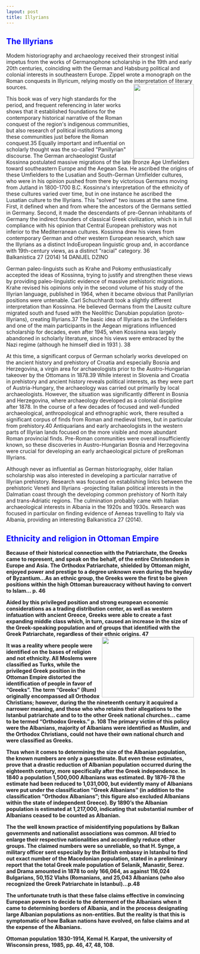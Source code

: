 ```yaml
---
layout: post
title: Illyrians
---
```

<h2 style="color:blue">The Illyrians</h2>
Modem historiography and archaeology received their strongest initial impetus from the works of Germanophone scholarship in the 19th and early 20th centuries, coinciding with the German and Habsburg political and colonial interests in southeastern Europe. Zippel wrote a monograph on the Roman conquests in Illyricum, relying mostly on the interpretation of literary sources. 
<img src="http://albter.eu5.org/images/Sir Arthur John Evans (1851-1941).png"..." width="162" height="200" align="right" />

This book was of very high standards for the period, and frequent referencing in later works shows that it established foundations for the contemporary historical narrative of the Roman conquest of the region's indigenous communities, but also research of political institutions among these communities just before the Roman conquest.35 Equally important and influential on scholarly thought was the so-called "Panillyrian" discourse. The German archaeologist Gustaf Kossinna postulated massive migrations of the late Bronze Age Umfielders toward southeastern Europe and the Aegean Sea. He ascribed the origins of these Umfielders to the Lusatian and South-German Urnfielder cultures, who were in his opinion pushed from there by victorious Germans moving from Jutland in 1800-1700 B.C. Kossinna's interpretation of the ethnicity of these cultures varied over time, but in one instance he ascribed the Lusatian culture to the Illyrians. This "solved" two issues at the same time. First, it defined when and from where the ancestors of the Germans settled in Germany. Second, it made the descendants of pre-Gennan inhabitants of Germany the indirect founders of classical Greek civilization, which is in full compliance with his opinion that Central European prehistory was not inferior to the Mediterranean cultures. Kossinna drew his views from contemporary German and other western European research, which saw the Illyrians as a distinct IndoEuropean linguistic group and, in accordance with 19th-century views, as a distinct "racial" category. 36 </br> Balkanistica 27 (2014) 14 DANIJEL DZINO <p>German paleo-linguists such as Krahe and Pokomy enthusiastically accepted the ideas of Kossinna, trying to justify and strengthen these views by providing paleo-linguistic evidence of massive prehistoric migrations. Krahe revised his opinions only in the second volume of his study of the Illyrian language, published in 1964, when it became obvious that Panillyrian positions were untenable. Carl Schuchhardt took a slightly different interpretation than Kossinna. He believed Germans from the Lausitz culture migrated south and fused with the Neolithic Danubian population (proto-Illyrians), creating Illyrians.37 The basic idea of Illyrians as the Umfielders and one of the main participants in the Aegean migrations influenced scholarship for decades, even after 1945, when Kossinna was largely abandoned in scholarly literature, since his views were embraced by the Nazi regime (although he himself died in 1931 ). 38

At this time, a significant corpus of German scholarly works developed on the ancient history and prehistory of Croatia and especially Bosnia and Herzegovina, a virgin area for archaeologists prior to the Austro-Hungarian takeover by the Ottomans in 1878.39 While interest in Slovenia and Croatia in prehistory and ancient history reveals political interests, as they were part of Austria-Hungary, the archaeology was carried out primarily by local archaeologists. However, the situation was significantly different in Bosnia and Herzegovina, where archaeology developed as a colonial discipline after 1878. In the course of a few decades of focused and well-funded archaeological, anthropological and ethnographic work, there resulted a significant corpus of finds from Roman and medieval times, but in particular from prehistory.40 Antiquarians and early archaeologists in the western parts of Illyrian lands focused on the more visible and more abundant Roman provincial finds. Pre-Roman communities were overall insufficiently known, so these discoveries in Austro-Hungarian Bosnia and Herzegovina were crucial for developing an early archaeological picture of preRoman Illyrians.

Although never as influential as German historiography, older Italian scholarship was also interested in developing a particular narrative of Illyrian prehistory. Research was focused on establishing linlcs between the prehistoric Veneti and Illyrians -projecting Italian political interests in the Dalmatian coast through the developing common prehistory of North Italy and trans-Adriatic regions. The culmination probably came with Italian archaeological interests in Albania in the 1920s and 1930s. Research was focused in particular on finding evidence of Aeneas travelling to Italy via Albania, providing an interesting Balkanistica 27 (2014).




<p><strong><h2 style="color:blue">Ethnicity and religion in Ottoman Empire</h2>
<p>Because of their historical connection with the Patriarchate, the Greeks came to represent, and speak on the behalf, of the entire Christendom in Europe and Asia. The Orthodox Patriarchate, shielded by Ottoman might, enjoyed power and prestige to a degree unknown even during the heyday of Byzantium…As an ethnic group, the Greeks were the first to be given positions within the high Ottoman bureaucracy without having to convert to Islam… p. 46

<p>Aided by this privileged position and strong european economic considerations as a trading distribution center, as well as western infatuation with ancient Greece,  Greeks were able to create a fast expanding middle class which, in turn, caused an increase in the size of the Greek-speaking population and of groups that identified with the Greek Patriarchate, regardless of their ethnic origins. 47 <img src="http://albter.eu5.org/images/7-page-0011.jpg" width="247" height="162" align="right" />
<p>It was a reality where people were identified on the bases of religion and not ethnicity. All Moslems were classified as Turks, while the privileged Greek position in the Ottoman Empire distorted the identification of people in favor of “Greeks”.  The term “Greeks” (Rum) originally encompassed all Orthodox Christians; however, during the the nineteenth century it acquired a narrower meaning, and those who who retains their allegations to the Istanbul patriarchate and to to the other Greek national churches… came to be termed “Orthodox Greeks.” p. 108 The primary victim of this policy were the Albanians, majority of Albanians were identified as Muslim, and the Orthodox Christians, could not have their own national church and were classified as Greeks.

<p>Thus when it comes to determining the size of the Albanian population, the known numbers are only a guesstimate. But even these estimates, prove that a drastic reduction of Albanian population occurred during the eighteenth century, more specifically after the Greek independence. In 1840 a population 1,500,000 Albanians was estimated. By 1876-78 the estimate had been reduced to 1,031,000, but evidently many of Albanians were put under the classification “Greek Albanians” (in addition to the classification “Orthodox Albanians”; this figure also excluded Albanians within the state of independent Greece). By 1890’s the Albanian population is estimated at 1,217,000, indicating that substantial number of Albanians ceased to be counted as Albanian.

<p>The the well known practice of misidentifying populations by Balkan governments and nationalist associations was common. All tried to enlarge their respective nationalities and accordingly reduce other groups. The claimed numbers were so unreliable, so that  H. Synge, a military officer sent especially by the British embassy in Istanbul to find out exact number of the Macedonian population, stated in a preliminary report that the total Greek male population of Selanik, Manastir, Serez. and Drama amounted in 1878 to only 166,064, as against 116,024 Bulgarians, 50,152 Vlahs (Romanians, and 25,043 Albanians (who also recognized the Greek Patriarchate in Istanbul)…p.48

<p>The unfortunate truth is that these false claims effective in convincing European powers to decide to the determent of  the Albanians when it came to determining borders of Albania, and in the process designating large Albanian populations as non-entities. But the reality is that this is symptomatic of how Balkan nations have evolved, on false claims and at the expense of the Albanians. 
<p>Ottoman population 1830-1914, Kemal H. Karpat, the university of Wisconsin press, 1985, pp. 46, 47, 48, 108.
